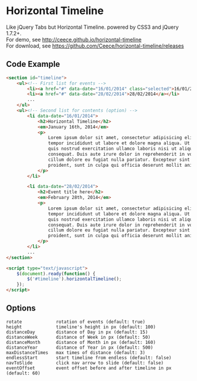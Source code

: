 # Horizontal Timeline

Like jQuery Tabs but Horizontal Timeline. powered by CSS3 and jQuery 1.7.2+.  
For demo, see http://ceece.github.io/horizontal-timeline  
For download, see https://github.com/Ceece/horizontal-timeline/releases

## Code Example

```html
<section id="timeline">
    <ul><!-- First list for events -->
        <li><a href="#" data-date="16/01/2014" class="selected">16/01/2014</a></li>
        <li><a href="#" data-date="28/02/2014">28/02/2014</a></li>
        ...
    </ul>
    <ul><!-- Second list for contents (option) -->
        <li data-date="16/01/2014">
            <h2>Horizontal Timeline</h2>
            <em>January 16th, 2014</em>
            <p> 
                Lorem ipsum dolor sit amet, consectetur adipisicing elit, sed do eiusmod  
                tempor incididunt ut labore et dolore magna aliqua. Ut enim ad minim veniam,  
                quis nostrud exercitation ullamco laboris nisi ut aliquip ex ea commodo  
                consequat. Duis aute irure dolor in reprehenderit in voluptate velit esse  
                cillum dolore eu fugiat nulla pariatur. Excepteur sint occaecat cupidatat non  
                proident, sunt in culpa qui officia deserunt mollit anim id est laborum.  
            </p>
        </li>

        <li data-date="28/02/2014">
            <h2>Event title here</h2>
            <em>February 28th, 2014</em>
            <p> 
                Lorem ipsum dolor sit amet, consectetur adipisicing elit, sed do eiusmod  
                tempor incididunt ut labore et dolore magna aliqua. Ut enim ad minim veniam,  
                quis nostrud exercitation ullamco laboris nisi ut aliquip ex ea commodo  
                consequat. Duis aute irure dolor in reprehenderit in voluptate velit esse  
                cillum dolore eu fugiat nulla pariatur. Excepteur sint occaecat cupidatat non  
                proident, sunt in culpa qui officia deserunt mollit anim id est laborum.  
            </p>
        </li>
        ...
</section>

<script type="text/javascript">
    $(document).ready(function() {
        $('#timeline').horizontalTimeline();
    });
</script>
```

## Options

    rotate             rotation of events (default: true)
    height             timeline's height in px (default: 100)
    distanceDay        distance of Day in px (default: 15)
    distanceWeek       distance of Week in px (default: 50)
    distanceMonth      distance of Month in px (default: 160)
    distanceYear       distance of Year in px (default: 500)
    maxDistanceTimes   max times of distance (default: 3)
    endlessStart       start timeline from endless (default: false)
    navToSlide         click nav arrow to slide (default: false)
    eventOffset        event offset before and after timeline in px (default: 60)